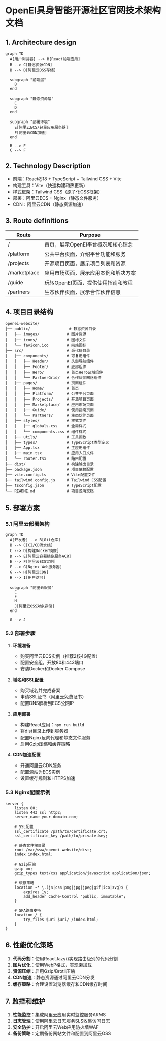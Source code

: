 # OpenEI具身智能开源社区官网技术架构文档

## 1. Architecture design

```mermaid
graph TD
  A[用户浏览器] --> B[React前端应用]
  B --> C[静态资源CDN]
  B --> D[阿里云OSS存储]
  
  subgraph "前端层"
    B
  end
  
  subgraph "静态资源层"
    C
    D
  end
  
  subgraph "部署环境"
    E[阿里云ECS/轻量应用服务器]
    F[阿里云CDN加速]
  end
  
  B --> E
  C --> F
```

## 2. Technology Description
- 前端：React@18 + TypeScript + Tailwind CSS + Vite
- 构建工具：Vite（快速构建和热更新）
- 样式框架：Tailwind CSS（原子化CSS框架）
- 部署：阿里云ECS + Nginx（静态文件服务）
- CDN：阿里云CDN（静态资源加速）

## 3. Route definitions

| Route | Purpose |
|-------|----------|
| / | 首页，展示OpenEI平台概况和核心理念 |
| /platform | 公共平台页面，介绍平台功能和服务 |
| /projects | 开源项目页面，展示项目列表和资源 |
| /marketplace | 应用市场页面，展示应用案例和解决方案 |
| /guide | 玩转OpenEI页面，提供使用指南和教程 |
| /partners | 生态伙伴页面，展示合作伙伴信息 |

## 4. 项目目录结构

```
openei-website/
├── public/                 # 静态资源目录
│   ├── images/            # 图片资源
│   ├── icons/             # 图标文件
│   └── favicon.ico        # 网站图标
├── src/                   # 源代码目录
│   ├── components/        # 可复用组件
│   │   ├── Header/        # 头部导航组件
│   │   ├── Footer/        # 底部组件
│   │   ├── Hero/          # 首页Hero区域组件
│   │   └── PartnerGrid/   # 合作伙伴网格组件
│   ├── pages/             # 页面组件
│   │   ├── Home/          # 首页
│   │   ├── Platform/      # 公共平台页面
│   │   ├── Projects/      # 开源项目页面
│   │   ├── Marketplace/   # 应用市场页面
│   │   ├── Guide/         # 使用指南页面
│   │   └── Partners/      # 生态伙伴页面
│   ├── styles/            # 样式文件
│   │   ├── globals.css    # 全局样式
│   │   └── components.css # 组件样式
│   ├── utils/             # 工具函数
│   ├── types/             # TypeScript类型定义
│   ├── App.tsx            # 主应用组件
│   ├── main.tsx           # 应用入口文件
│   └── router.tsx         # 路由配置
├── dist/                  # 构建输出目录
├── package.json           # 项目依赖配置
├── vite.config.ts         # Vite配置文件
├── tailwind.config.js     # Tailwind CSS配置
├── tsconfig.json          # TypeScript配置
└── README.md              # 项目说明文档
```

## 5. 部署方案

### 5.1 阿里云部署架构

```mermaid
graph TD
  A[开发者] --> B[Git仓库]
  B --> C[CI/CD流水线]
  C --> D[构建Docker镜像]
  D --> E[阿里云容器镜像服务ACR]
  E --> F[阿里云ECS实例]
  F --> G[Nginx Web服务器]
  G --> H[阿里云CDN]
  H --> I[用户访问]
  
  subgraph "阿里云服务"
    E
    F
    H
    J[阿里云OSS对象存储]
  end
  
  G --> J
```

### 5.2 部署步骤

1. **环境准备**
   - 购买阿里云ECS实例（推荐2核4G配置）
   - 配置安全组，开放80和443端口
   - 安装Docker和Docker Compose

2. **域名和SSL配置**
   - 购买域名并完成备案
   - 申请SSL证书（阿里云免费证书）
   - 配置DNS解析到ECS公网IP

3. **应用部署**
   - 构建React应用：`npm run build`
   - 将dist目录上传到服务器
   - 配置Nginx反向代理和静态文件服务
   - 启用Gzip压缩和缓存策略

4. **CDN加速配置**
   - 开通阿里云CDN服务
   - 配置源站为ECS实例
   - 设置缓存规则和HTTPS加速

### 5.3 Nginx配置示例

```nginx
server {
    listen 80;
    listen 443 ssl http2;
    server_name your-domain.com;
    
    # SSL配置
    ssl_certificate /path/to/certificate.crt;
    ssl_certificate_key /path/to/private.key;
    
    # 静态文件根目录
    root /var/www/openei-website/dist;
    index index.html;
    
    # Gzip压缩
    gzip on;
    gzip_types text/css application/javascript application/json;
    
    # 缓存策略
    location ~* \.(js|css|png|jpg|jpeg|gif|ico|svg)$ {
        expires 1y;
        add_header Cache-Control "public, immutable";
    }
    
    # SPA路由支持
    location / {
        try_files $uri $uri/ /index.html;
    }
}
```

## 6. 性能优化策略

1. **代码分割**：使用React.lazy()实现路由级别的代码分割
2. **图片优化**：使用WebP格式，实现懒加载
3. **资源压缩**：启用Gzip/Brotli压缩
4. **CDN加速**：静态资源通过阿里云CDN分发
5. **缓存策略**：合理设置浏览器缓存和CDN缓存时间

## 7. 监控和维护

1. **性能监控**：集成阿里云应用实时监控服务ARMS
2. **日志管理**：使用阿里云日志服务SLS收集访问日志
3. **安全防护**：开启阿里云Web应用防火墙WAF
4. **备份策略**：定期备份网站文件和配置到阿里云OSS